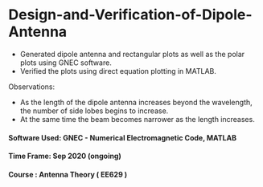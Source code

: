 # Design-and-Verification-of-Dipole-Antenna

- Generated dipole antenna and rectangular plots as well as the polar plots using GNEC software.
- Verified the plots using direct equation plotting in MATLAB.

Observations:

- As the length of the dipole antenna increases beyond the wavelength, the number of side lobes begins to increase.
- At the same time the beam becomes narrower as the length increases.

#### Software Used: GNEC - Numerical Electromagnetic Code, MATLAB
#### Time Frame: Sep 2020 (ongoing)
#### Course : Antenna Theory ( EE629 )
